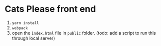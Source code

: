# Cats Please front end

1. `yarn install`
2. `webpack`
3. open the `index.html` file in `public` folder. (todo: add a script to run this through local server) 
